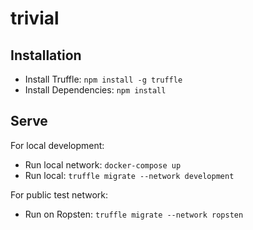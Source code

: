 # trivial

## Installation

- Install Truffle: `npm install -g truffle`
- Install Dependencies: `npm install`

## Serve

For local development:

- Run local network: `docker-compose up`
- Run local: `truffle migrate --network development`

For public test network:

- Run on Ropsten: `truffle migrate --network ropsten`
